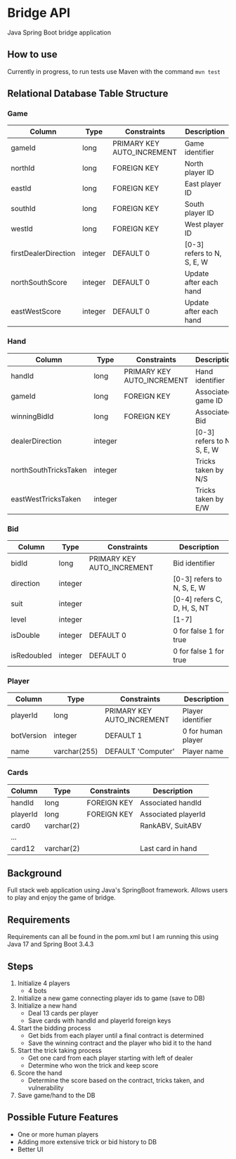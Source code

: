 # Bridge API
Java Spring Boot bridge application
## How to use

Currently in progress, to run tests use Maven with the command ```mvn test```

## Relational Database Table Structure

### Game
| Column               | Type      | Constraints                    | Description                  |
|----------------------|-----------|--------------------------------|------------------------------|
| gameId               | long      | PRIMARY KEY AUTO_INCREMENT     | Game identifier              |
| northId              | long      | FOREIGN KEY                    | North player ID              |
| eastId               | long      | FOREIGN KEY                    | East player ID               |
| southId              | long      | FOREIGN KEY                    | South player ID              |
| westId               | long      | FOREIGN KEY                    | West player ID               |
| firstDealerDirection | integer   | DEFAULT 0                      | [0-3] refers to N, S, E, W   |
| northSouthScore      | integer   | DEFAULT 0                      | Update after each hand       |
| eastWestScore        | integer   | DEFAULT 0                      | Update after each hand       |


### Hand
| Column               | Type      | Constraints                    | Description                  |
|----------------------|-----------|--------------------------------|------------------------------|
| handId               | long      | PRIMARY KEY AUTO_INCREMENT     | Hand identifier              |
| gameId               | long      | FOREIGN KEY                    | Associated game ID           |
| winningBidId         | long      | FOREIGN KEY                    | Associated Bid               |
| dealerDirection      | integer   |                                | [0-3] refers to N, S, E, W   |
| northSouthTricksTaken| integer   |                                | Tricks taken by N/S          |
| eastWestTricksTaken  | integer   |                                | Tricks taken by E/W          |

### Bid
| Column      | Type    | Constraints                | Description                 |
|-------------|---------|----------------------------|-----------------------------|
| bidId       | long    | PRIMARY KEY AUTO_INCREMENT | Bid identifier              |
| direction   | integer |                            | [0-3] refers to N, S, E, W  |
| suit        | integer |                            | [0-4] refers C, D, H, S, NT |
| level       | integer |                            | [1-7]                       |
| isDouble    | integer | DEFAULT 0                  | 0 for false 1 for true      | 
| isRedoubled | integer | DEFAULT 0                  | 0 for false 1 for true      |

### Player
| Column   | Type        | Constraints                | Description          |
|----------|-------------|---------------------------|----------------------|
| playerId | long        | PRIMARY KEY AUTO_INCREMENT| Player identifier    |
| botVersion| integer    | DEFAULT 1                  | 0 for human player   |
| name     | varchar(255)| DEFAULT 'Computer'         | Player name          |
    

### Cards
| Column   | Type       | Constraints                 | Description          |
|----------|------------|-----------------------------|----------------------|
| handId   | long       | FOREIGN KEY                 | Associated handId    |
| playerId | long       | FOREIGN KEY                 | Associated playerId  |
| card0    | varchar(2) |                             | RankABV, SuitABV     |
| ...      |            |                             |                      |
| card12   | varchar(2) |                             | Last card in hand    |
                    

## Background

Full stack web application using Java's SpringBoot framework. Allows users to play and enjoy the game of bridge.

## Requirements

Requirements can all be found in the pom.xml but I am running this using Java 17 and Spring Boot 3.4.3

## Steps
1. Initialize 4 players
    + 4 bots
2. Initialize a new game connecting player ids to game (save to DB)
3. Initialize a new hand
    + Deal 13 cards per player
    + Save cards with handId and playerId foreign keys
4. Start the bidding process
    + Get bids from each player until a final contract is determined
    + Save the winning contract and the player who bid it to the hand
5. Start the trick taking process
    + Get one card from each player starting with left of dealer
    + Determine who won the trick and keep score
6. Score the hand
    + Determine the score based on the contract, tricks taken, and vulnerability
7. Save game/hand to the DB

## Possible Future Features
+ One or more human players
+ Adding more extensive trick or bid history to DB
+ Better UI


